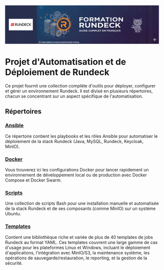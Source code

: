 ![rundeck-training](banner.png)
# Projet d'Automatisation et de Déploiement de Rundeck

Ce projet fournit une collection complète d'outils pour déployer, configurer et gérer un environnement Rundeck. Il est divisé en plusieurs répertoires, chacun se concentrant sur un aspect spécifique de l'automatisation.

## Répertoires

### [Ansible](./ansible/README.md)
Ce répertoire contient les playbooks et les rôles Ansible pour automatiser le déploiement de la stack Rundeck (Java, MySQL, Rundeck, Keycloak, MinIO).

### [Docker](./docker/README.md)
Vous trouverez ici les configurations Docker pour lancer rapidement un environnement de développement local ou de production avec Docker Compose et Docker Swarm.

### [Scripts](./scripts/README.md)
Une collection de scripts Bash pour une installation manuelle et automatisée de la stack Rundeck et de ses composants (comme MinIO) sur un système Ubuntu.

### [Templates](./templates/README.md)
Contient une bibliothèque riche et variée de plus de 40 templates de jobs Rundeck au format YAML. Ces templates couvrent une large gamme de cas d'usage pour les plateformes Linux et Windows, incluant le déploiement d'applications, l'intégration avec MinIO/S3, la maintenance système, les opérations de sauvegarde/restauration, le reporting, et la gestion de la sécurité.
